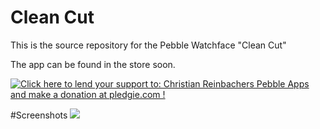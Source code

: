 Clean Cut
==============

This is the source repository for the Pebble Watchface "Clean Cut"

The app can be found in the store soon.

<a href='https://pledgie.com/campaigns/28156'><img alt='Click here to lend your support to: Christian Reinbachers Pebble Apps and make a donation at pledgie.com !' src='https://pledgie.com/campaigns/28156.png?skin_name=chrome' border='0' ></a>

#Screenshots
<img src="https://github.com/reini1305/cutting_edge/raw/master/screenshots/montage.png"></img>
